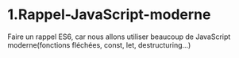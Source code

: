 # 1.Rappel-JavaScript-moderne

Faire un rappel ES6, car nous allons utiliser beaucoup de JavaScript moderne(fonctions fléchées, const, let, destructuring...)
